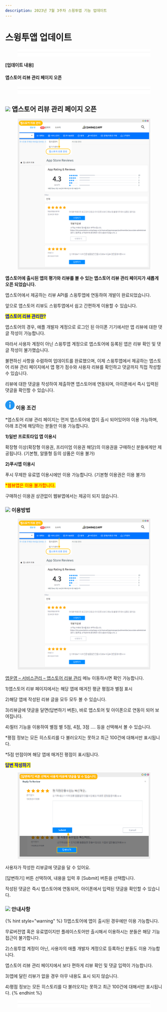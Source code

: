 ```yaml
---
description: 2023년 7월 3주차 스윙투앱 기능 업데이트
---
```


# 스윙투앱 업데이트

<figure><img src=".gitbook/assets/구분선 (1).PNG" alt=""><figcaption></figcaption></figure>

﻿**\[업데이트 내용]**

#### 앱스토어 리뷰 관리 페이지 오픈

<figure><img src=".gitbook/assets/구분선 (1).PNG" alt=""><figcaption></figcaption></figure>

## ![](https://wp.swing2app.co.kr/wp-content/uploads/2018/09/%EB%8B%A8%EB%9D%BD1-1.png) **앱스토어 리뷰 관리 페이지 오픈**

<figure><img src=".gitbook/assets/앱스토어리뷰1.png" alt=""><figcaption></figcaption></figure>

**앱스토어에 출시된 앱의 평가와 리뷰를 볼 수 있는 앱스토어 리뷰 관리 페이지가 새롭게 오픈 되었습니다.**&#x20;

앱스토어에서 제공하는 리뷰 API를 스윙투앱에 연동하여 개발이 완료되었습니다.

앞으로 앱스토어 리뷰도 스윙투앱에서 쉽고 간편하게 이용할 수 있습니다.&#x20;



<mark style="color:blue;">**앱스토어 리뷰 관리란?**</mark>

앱스토어의 경우, 애플 개발자 계정으로 로그인 된 아이폰 기기에서만 앱 리뷰에 대한 댓글 작성이 가능합니다.

따라서 사용자 계정이 아닌 스윙투앱 계정으로 앱스토어에 등록된 앱은 리뷰 확인 및 댓글 작성이 불가했습니다.&#x20;

불편하신 사항을 수렴하여 업데이트를 완료했으며, 이제 스윙투앱에서 제공하는 앱스토어 리뷰 관리 페이지에서 앱 평가 점수와 사용자 리뷰를 확인하고 댓글까지 직접 작성할 수 있습니다.

리뷰에 대한 댓글을 작성하여 제출하면 앱스토어에 연동되며, 아이폰에서 즉시 입력된 댓글을 확인할 수 있습니다.&#x20;



### ![](.gitbook/assets/info.png) **이용 조건**

\*앱스토어 리뷰 관리 페이지는 먼저 앱스토어에 앱이 출시 되어있어야 이용 가능하며, 아래 조건에 해당하는 분들만 이용 가능합니다.

**1)일반 프로토타입 앱 이용시**

확장형 이상(확장형 이용권, 프리미엄 이용권 해당)의 이용권을 구매하신 분들에게만 제공됩니다. (기본형, 알뜰형 등의 상품은 이용 불가)

**2)푸시앱 이용시**

푸시 무제한 유료앱 이용시에만 이용 가능합니다. (기본형 이용권은 이용 불가)

<mark style="color:red;">\*웹뷰앱은 이용 불가합니다.</mark>

구매하신 이용권 상관없이 웹뷰앱에서는 제공이 되지 않습니다.



### ![](https://ncdn2.swing2app.co.kr/public/swing\_notice\_editor\_attach/10532101/20233803.png) **이용방법**

<figure><img src=".gitbook/assets/앱스토어리뷰1 (1).png" alt=""><figcaption></figcaption></figure>

[앱운영 – 서비스관리 – 앱스토어 리뷰 관리](http://www.swing2app.co.kr/view/apple\_app\_store\_review\_list) 메뉴 이동하시면 확인 가능합니다.

1\)앱스토어 리뷰 페이지에서는 해당 앱에 매겨진 평균 평점과 별점 표시

2\)해당 앱에 작성된 리뷰 글을 모두 모두 볼 수 있습니다.

3\)리뷰글에 댓글을 달면(답변하기 버튼), 바로 앱스토어 및 아이폰으로 연동이 되어 보여집니다.

4\)필터 기능을 이용하여 별점 별 5점, 4점, 3점 .... 등을 선택해서 볼 수 있습니다.

\*평점 정보는 모든 히스토리를 다 불러오지는 못하고 최근 100건에 대해서만 표시됩니다.

\*5점 만점이며 해당 앱에 매겨진 평점이 표시됩니다.



<mark style="color:blue;">**답변 작성하기**</mark>

<figure><img src=".gitbook/assets/앱스토어리뷰오픈2.png" alt=""><figcaption></figcaption></figure>

사용자가 작성한 리뷰글에 댓글을 달 수 있어요.

\[답변하기] 버튼 선택하여, 내용을 입력 후 \[Submit] 버튼을 선택합니다.

작성된 댓글은 즉시 앱스토어에 연동되어, 아이폰에서 입력된 댓글을 확인할 수 있습니다.



### ![](.gitbook/assets/warning-\(2\).png) 안내사항

{% hint style="warning" %}
1\)앱스토어에 앱이 출시된 경우에만 이용 가능합니다.&#x20;

무료버전앱 혹은 유료앱이지만 플레이스토어만 출시해서 이용하시는 분들은 해당 기능 접근이 불가합니다.&#x20;

2\)스윙투앱 계정이 아닌, 사용자의 애플 개발자 계정으로 등록하신 분들도 이용 가능합니다.

앱스토어 리뷰 관리 페이지에서 보다 편하게 리뷰 확인 및 댓글 입력이 가능합니다.

3\)앱에 달린 리뷰가 없을 경우 아무 내용도 표시 되지 않습니다.

4\)평점 정보는 모든 히스토리를 다 불러오지는 못하고 최근 100건에 대해서만 표시됩니다.
{% endhint %}

<figure><img src=".gitbook/assets/구분선 (1).PNG" alt=""><figcaption></figcaption></figure>



